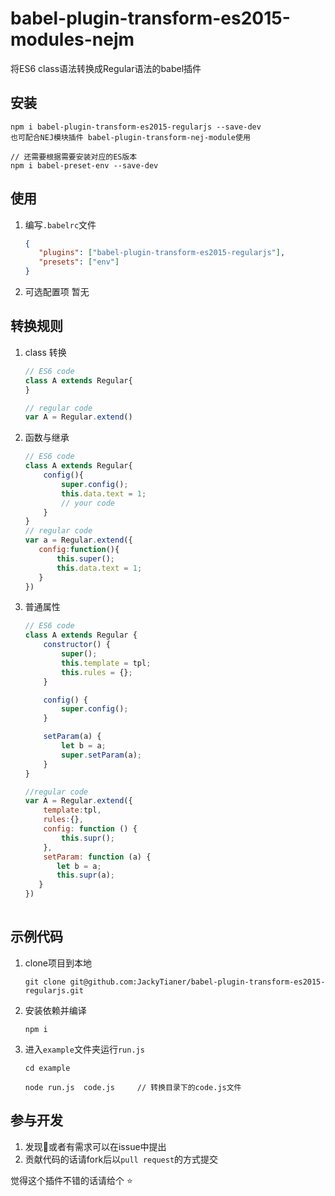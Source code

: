 # babel-plugin-transform-es2015-modules-nejm

将ES6 class语法转换成Regular语法的babel插件


## 安装

```
npm i babel-plugin-transform-es2015-regularjs --save-dev
也可配合NEJ模块插件 babel-plugin-transform-nej-module使用
 
// 还需要根据需要安装对应的ES版本
npm i babel-preset-env --save-dev
```



## 使用

1. 编写`.babelrc`文件

   ```json
   {
      "plugins": ["babel-plugin-transform-es2015-regularjs"],
      "presets": ["env"]
   }
   ```

2. 可选配置项
暂无


## 转换规则

1. class 转换

   ```javascript
   // ES6 code
   class A extends Regular{
   }

   // regular code
   var A = Regular.extend()
   ```

2. 函数与继承
   ```javascript
   // ES6 code
   class A extends Regular{
       config(){
           super.config();
           this.data.text = 1;
           // your code
       }
   }
   // regular code
   var a = Regular.extend({
      config:function(){
          this.super();
          this.data.text = 1;
      }
   })
   ```

3. 普通属性

   ```javascript
   // ES6 code
   class A extends Regular {
       constructor() {
           super();
           this.template = tpl;
           this.rules = {};
       }
   
       config() {
           super.config();
       }
   
       setParam(a) {
           let b = a;
           super.setParam(a);
       }
   }

   //regular code
   var A = Regular.extend({
       template:tpl,
       rules:{},
       config: function () {
           this.supr();
       },
       setParam: function (a) {
          let b = a;
          this.supr(a);
      }
   })  
 
   ```

## 示例代码

1. clone项目到本地

   ```
   git clone git@github.com:JackyTianer/babel-plugin-transform-es2015-regularjs.git
   ```

2. 安装依赖并编译

   ```
   npm i 
   ```

3. 进入`example`文件夹运行`run.js`

   ```Shell
   cd example

   node run.js	code.js		// 转换目录下的code.js文件
   ```


## 参与开发

1. 发现🐞或者有需求可以在issue中提出
2. 贡献代码的话请fork后以`pull request`的方式提交



觉得这个插件不错的话请给个 ⭐
